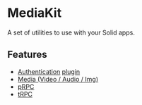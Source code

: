 # MediaKit

A set of utilities to use with your Solid apps.

## Features

- [Authentication](./packages/auth/solid) [plugin](./packages/auth/plugin)
- [Media (Video / Audio / Img)](./packages/media/README.md)
- [pRPC](./packages/prpc/solid/README.md)
- [tRPC](./packages/trpc/README.md)

